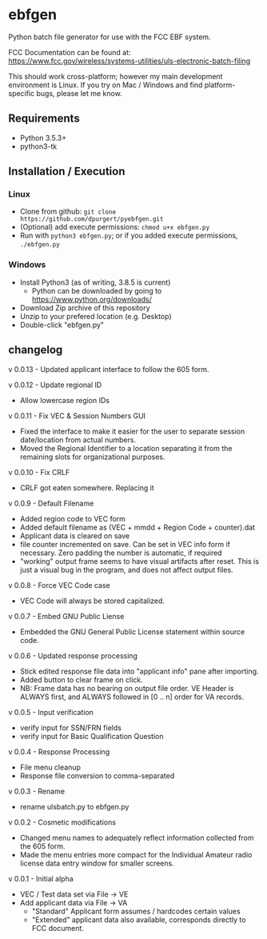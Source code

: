 # ebfgen
Python batch file generator for use with the FCC EBF system.

FCC Documentation can be found at:
https://www.fcc.gov/wireless/systems-utilities/uls-electronic-batch-filing

This should work cross-platform; however my main development environment
is Linux.  If you try on Mac / Windows and find platform-specific bugs,
please let me know.

## Requirements
  - Python 3.5.3+
  - python3-tk

## Installation / Execution
### Linux
  - Clone from github: `git clone
    https://github.com/dpurgert/pyebfgen.git`
  - (Optional) add execute permissions: `chmod u+x ebfgen.py`
  - Run with `python3 ebfgen.py`; or if you added execute permissions, 
    `./ebfgen.py` 

### Windows
  - Install Python3 (as of writing, 3.8.5 is current)
    - Python can be downloaded by going to https://www.python.org/downloads/
  - Download Zip archive of this repository
  - Unzip to your prefered location (e.g. Desktop)
  - Double-click "ebfgen.py"

## changelog
v 0.0.13 - Updated applicant interface to follow the 605 form.

v 0.0.12 - Update regional ID
  - Allow lowercase region IDs

v 0.0.11 - Fix VEC & Session Numbers GUI
  - Fixed the interface to make it easier for the user to separate
    session date/location from actual numbers.
  - Moved the Regional Identifier to a location separating it from
    the remaining slots for organizational purposes.

v 0.0.10 - Fix CRLF
  - CRLF got eaten somewhere.  Replacing it

v 0.0.9 - Default Filename
  - Added region code to VEC form
  - Added default filename as (VEC + mmdd + Region Code + counter).dat
  - Applicant data is cleared on save
  - file counter incremented on save.  Can be set in VEC info form if
    necessary. Zero padding the number is automatic, if required
  - "working" output frame seems to have visual artifacts after reset.
    This is just a visual bug in the program, and does not affect
    output files.

v 0.0.8 - Force VEC Code case
  - VEC Code will always be stored capitalized.

v 0.0.7 - Embed GNU Public Liense
  - Embedded the GNU General Public License statement within source code.

v 0.0.6 - Updated response processing
  - Stick edited response file data into "applicant info" pane after
    importing.
  - Added button to clear frame on click.
  - NB: Frame data has no bearing on output file order.  VE Header is
    ALWAYS first, and ALWAYS followed in [0 .. n] order for VA records.

v 0.0.5 - Input verification
  - verify input for SSN/FRN fields
  - verify input for Basic Qualification Question

v 0.0.4 - Response Processing
  - File menu cleanup
  - Response file conversion to comma-separated

v 0.0.3 - Rename
  - rename ulsbatch.py to ebfgen.py

v 0.0.2 - Cosmetic modifications
  - Changed menu names to adequately reflect information collected from
    the 605 form.
  - Made the menu entries more compact for the Individual Amateur radio
    license data entry window for smaller screens.

v 0.0.1 - Initial alpha
  - VEC / Test data set via File -> VE
  - Add applicant data via File -> VA
    - "Standard" Applicant form assumes / hardcodes certain values
    - "Extended" applicant data also available, corresponds directly to
      FCC document.
